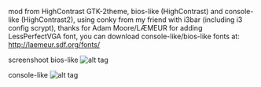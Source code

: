 

mod from HighContrast GTK-2theme,
bios-like (HighContrast) and console-like (HighContrast2),
using conky from my friend with i3bar (including i3 config scrypt),
thanks for Adam Moore/LÆMEUR for adding LessPerfectVGA font,
you can download console-like/bios-like fonts at: http://laemeur.sdf.org/fonts/

screenshoot
bios-like
![alt tag](http://img04.deviantart.net/b8ce/i/2015/075/0/a/2015_03_14_141841_1366x768_scrot_by_juanprahamma-d8ly9wu.png)

console-like
![alt tag](http://img01.deviantart.net/3757/i/2015/075/2/2/2015_03_14_175917_1366x768_scrot_by_juanprahamma-d8ly9mg.png)
